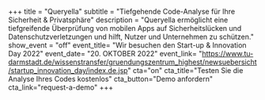 +++
title = "Queryella"
subtitle = "Tiefgehende Code-Analyse für Ihre Sicherheit & Privatsphäre"
description = "Queryella ermöglicht eine tiefgreifende Überprüfung von mobilen Apps auf Sicherheitslücken und Datenschutzverletzungen und hilft, Nutzer und Unternehmen zu schützen."
show_event = "off"
event_title= "Wir besuchen den Start-up & Innovation Day 2022"
event_date= "20. OKTOBER 2022"
event_link= "https://www.tu-darmstadt.de/wissenstransfer/gruendungszentrum_highest/newsuebersicht/startup_innovation_day/index.de.jsp"
cta="on"
cta_title="Testen Sie die Analyse Ihres Codes kostenlos"
cta_button="Demo anfordern"
cta_link="request-a-demo"
+++
